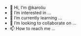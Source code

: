 - 👋 Hi, I’m @karoliu
- 👀 I’m interested in ...
- 🌱 I’m currently learning ...
- 💞️ I’m looking to collaborate on ...
- 📫 How to reach me ...

<!---
karoliu/karoliu is a ✨ special ✨ repository because its `README.md` (this file) appears on your GitHub profile.
You can click the Preview link to take a look at your changes.
--->
